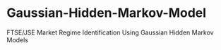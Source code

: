 # Gaussian-Hidden-Markov-Model
FTSE/JSE Market Regime Identification Using Gaussian Hidden Markov Models
